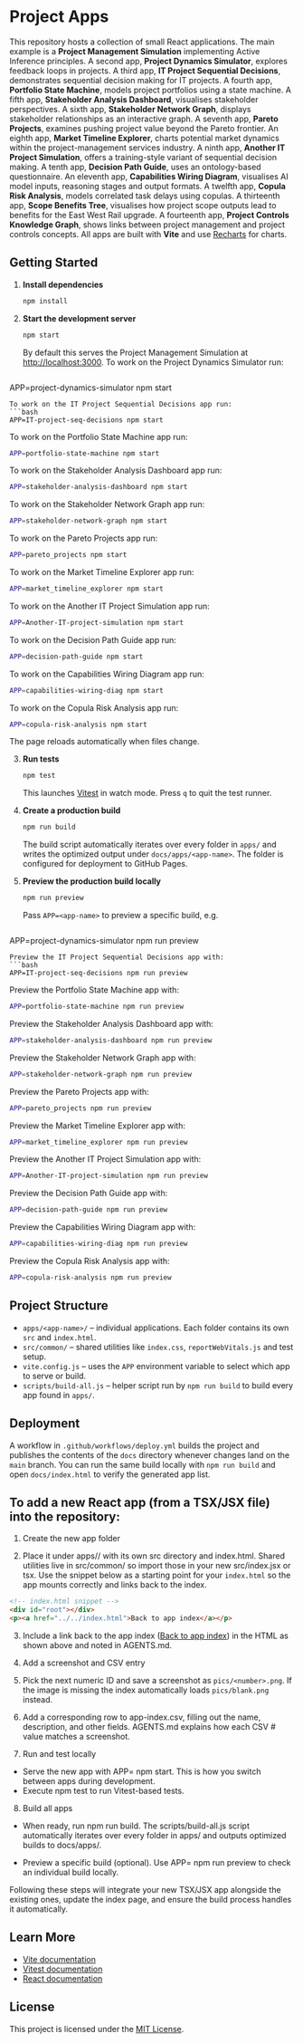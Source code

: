 # Project Apps

This repository hosts a collection of small React applications. The main example is a **Project Management Simulation** implementing Active Inference principles. A second app, **Project Dynamics Simulator**, explores feedback loops in projects. A third app, **IT Project Sequential Decisions**, demonstrates sequential decision making for IT projects. A fourth app, **Portfolio State Machine**, models project portfolios using a state machine. A fifth app, **Stakeholder Analysis Dashboard**, visualises stakeholder perspectives. A sixth app, **Stakeholder Network Graph**, displays stakeholder relationships as an interactive graph. A seventh app, **Pareto Projects**, examines pushing project value beyond the Pareto frontier. An eighth app, **Market Timeline Explorer**, charts potential market dynamics within the project-management services industry. A ninth app, **Another IT Project Simulation**, offers a training-style variant of sequential decision making. A tenth app, **Decision Path Guide**, uses an ontology-based questionnaire. An eleventh app, **Capabilities Wiring Diagram**, visualises AI model inputs, reasoning stages and output formats. A twelfth app, **Copula Risk Analysis**, models correlated task delays using copulas. A thirteenth app, **Scope Benefits Tree**, visualises how project scope outputs lead to benefits for the East West Rail upgrade. A fourteenth app, **Project Controls Knowledge Graph**, shows links between project management and project controls concepts. All apps are built with **Vite** and use [Recharts](https://recharts.org/) for charts.
## Getting Started

1. **Install dependencies**
   ```bash
   npm install
   ```
2. **Start the development server**
   ```bash
   npm start
   ```
   By default this serves the Project Management Simulation at [http://localhost:3000](http://localhost:3000).
   To work on the Project Dynamics Simulator run:
   ```bash
  APP=project-dynamics-simulator npm start
  ```
  To work on the IT Project Sequential Decisions app run:
  ```bash
  APP=IT-project-seq-decisions npm start
  ```
  To work on the Portfolio State Machine app run:
  ```bash
  APP=portfolio-state-machine npm start
  ```
  To work on the Stakeholder Analysis Dashboard app run:
  ```bash
  APP=stakeholder-analysis-dashboard npm start
  ```
  To work on the Stakeholder Network Graph app run:
  ```bash
  APP=stakeholder-network-graph npm start
  ```
  To work on the Pareto Projects app run:
  ```bash
  APP=pareto_projects npm start
  ```
  To work on the Market Timeline Explorer app run:
  ```bash
  APP=market_timeline_explorer npm start
  ```
  To work on the Another IT Project Simulation app run:
  ```bash
  APP=Another-IT-project-simulation npm start
  ```
  To work on the Decision Path Guide app run:
  ```bash
  APP=decision-path-guide npm start
  ```
  To work on the Capabilities Wiring Diagram app run:
  ```bash
  APP=capabilities-wiring-diag npm start
  ```
  To work on the Copula Risk Analysis app run:
  ```bash
  APP=copula-risk-analysis npm start
  ```
  The page reloads automatically when files change.

3. **Run tests**
   ```bash
   npm test
   ```
   This launches [Vitest](https://vitest.dev/) in watch mode. Press `q` to quit the test runner.

4. **Create a production build**
   ```bash
   npm run build
   ```
   The build script automatically iterates over every folder in `apps/` and writes the optimized output under `docs/apps/<app-name>`.
   The folder is configured for deployment to GitHub Pages.

5. **Preview the production build locally**
   ```bash
   npm run preview
   ```
   Pass `APP=<app-name>` to preview a specific build, e.g.
   ```bash
  APP=project-dynamics-simulator npm run preview
  ```
  Preview the IT Project Sequential Decisions app with:
  ```bash
  APP=IT-project-seq-decisions npm run preview
  ```
  Preview the Portfolio State Machine app with:
  ```bash
  APP=portfolio-state-machine npm run preview
  ```
  Preview the Stakeholder Analysis Dashboard app with:
  ```bash
  APP=stakeholder-analysis-dashboard npm run preview
  ```
  Preview the Stakeholder Network Graph app with:
  ```bash
  APP=stakeholder-network-graph npm run preview
  ```
  Preview the Pareto Projects app with:
  ```bash
  APP=pareto_projects npm run preview
  ```
  Preview the Market Timeline Explorer app with:
  ```bash
  APP=market_timeline_explorer npm run preview
  ```
  Preview the Another IT Project Simulation app with:
  ```bash
  APP=Another-IT-project-simulation npm run preview
  ```
  Preview the Decision Path Guide app with:
  ```bash
  APP=decision-path-guide npm run preview
  ```
  Preview the Capabilities Wiring Diagram app with:
  ```bash
  APP=capabilities-wiring-diag npm run preview
  ```
  Preview the Copula Risk Analysis app with:
  ```bash
  APP=copula-risk-analysis npm run preview
  ```

## Project Structure

- `apps/<app-name>/` – individual applications. Each folder contains its own `src` and `index.html`.
- `src/common/` – shared utilities like `index.css`, `reportWebVitals.js` and test setup.
- `vite.config.js` – uses the `APP` environment variable to select which app to serve or build.
- `scripts/build-all.js` – helper script run by `npm run build` to build every app found in `apps/`.

## Deployment

A workflow in `.github/workflows/deploy.yml` builds the project and publishes the contents of the `docs` directory whenever changes land on the `main` branch. You can run the same build locally with `npm run build` and open `docs/index.html` to verify the generated app list.

## To add a new React app (from a TSX/JSX file) into the repository:

1. Create the new app folder

2. Place it under apps/<app-name>/ with its own src directory and index.html. Shared utilities live in src/common/ so import those in your new src/index.jsx or tsx. Use the snippet below as a starting point for your `index.html` so the app mounts correctly and links back to the index.

```html
<!-- index.html snippet -->
<div id="root"></div>
<p><a href="../../index.html">Back to app index</a></p>
```

3. Include a link back to the app index (<a href="../../index.html">Back to app index</a>) in the HTML as shown above and noted in AGENTS.md.

4. Add a screenshot and CSV entry

5. Pick the next numeric ID and save a screenshot as `pics/<number>.png`. If the
   image is missing the index automatically loads `pics/blank.png` instead.

6. Add a corresponding row to app-index.csv, filling out the name, description, and other fields. AGENTS.md explains how each CSV # value matches a screenshot. 

7. Run and test locally

-  Serve the new app with APP=<app-name> npm start. This is how you switch between apps during development. 
-   Execute npm test to run Vitest-based tests. 

8. Build all apps

- When ready, run npm run build. The scripts/build-all.js script automatically iterates over every folder in apps/ and outputs optimized builds to docs/apps/<app-name>. 

- Preview a specific build (optional). Use APP=<app-name> npm run preview to check an individual build locally. 

Following these steps will integrate your new TSX/JSX app alongside the existing ones, update the index page, and ensure the build process handles it automatically.
## Learn More

- [Vite documentation](https://vitejs.dev/guide/)
- [Vitest documentation](https://vitest.dev/guide/)
- [React documentation](https://reactjs.org/)

## License

This project is licensed under the [MIT License](LICENSE).
